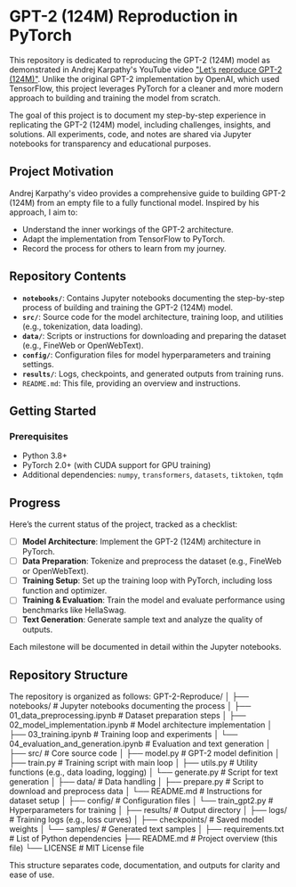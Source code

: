# GPT-2 (124M) Reproduction in PyTorch

This repository is dedicated to reproducing the GPT-2 (124M) model as demonstrated in Andrej Karpathy's YouTube video ["Let’s reproduce GPT-2 (124M)"](https://www.youtube.com/watch?v=MutbZKX2jAE). Unlike the original GPT-2 implementation by OpenAI, which used TensorFlow, this project leverages PyTorch for a cleaner and more modern approach to building and training the model from scratch.

The goal of this project is to document my step-by-step experience in replicating the GPT-2 (124M) model, including challenges, insights, and solutions. All experiments, code, and notes are shared via Jupyter notebooks for transparency and educational purposes.

## Project Motivation

Andrej Karpathy's video provides a comprehensive guide to building GPT-2 (124M) from an empty file to a fully functional model. Inspired by his approach, I aim to:
- Understand the inner workings of the GPT-2 architecture.
- Adapt the implementation from TensorFlow to PyTorch.
- Record the process for others to learn from my journey.

## Repository Contents

- **`notebooks/`**: Contains Jupyter notebooks documenting the step-by-step process of building and training the GPT-2 (124M) model.
- **`src/`**: Source code for the model architecture, training loop, and utilities (e.g., tokenization, data loading).
- **`data/`**: Scripts or instructions for downloading and preparing the dataset (e.g., FineWeb or OpenWebText).
- **`config/`**: Configuration files for model hyperparameters and training settings.
- **`results/`**: Logs, checkpoints, and generated outputs from training runs.
- `README.md`: This file, providing an overview and instructions.

## Getting Started

### Prerequisites
- Python 3.8+
- PyTorch 2.0+ (with CUDA support for GPU training)
- Additional dependencies: `numpy`, `transformers`, `datasets`, `tiktoken`, `tqdm`

## Progress

Here’s the current status of the project, tracked as a checklist:

- [ ] **Model Architecture**: Implement the GPT-2 (124M) architecture in PyTorch.
- [ ] **Data Preparation**: Tokenize and preprocess the dataset (e.g., FineWeb or OpenWebText).
- [ ] **Training Setup**: Set up the training loop with PyTorch, including loss function and optimizer.
- [ ] **Training & Evaluation**: Train the model and evaluate performance using benchmarks like HellaSwag.
- [ ] **Text Generation**: Generate sample text and analyze the quality of outputs.

Each milestone will be documented in detail within the Jupyter notebooks.

## Repository Structure

The repository is organized as follows:
GPT-2-Reproduce/
│
├── notebooks/                  # Jupyter notebooks documenting the process
│   ├── 01_data_preprocessing.ipynb    # Dataset preparation steps
│   ├── 02_model_implementation.ipynb  # Model architecture implementation
│   ├── 03_training.ipynb              # Training loop and experiments
│   └── 04_evaluation_and_generation.ipynb  # Evaluation and text generation
│
├── src/                        # Core source code
│   ├── model.py                # GPT-2 model definition
│   ├── train.py                # Training script with main loop
│   ├── utils.py                # Utility functions (e.g., data loading, logging)
│   └── generate.py             # Script for text generation
│
├── data/                       # Data handling
│   ├── prepare.py              # Script to download and preprocess data
│   └── README.md               # Instructions for dataset setup
│
├── config/                     # Configuration files
│   └── train_gpt2.py           # Hyperparameters for training
│
├── results/                    # Output directory
│   ├── logs/                   # Training logs (e.g., loss curves)
│   ├── checkpoints/            # Saved model weights
│   └── samples/                # Generated text samples
│
├── requirements.txt            # List of Python dependencies
├── README.md                   # Project overview (this file)
└── LICENSE                     # MIT License file

This structure separates code, documentation, and outputs for clarity and ease of use.
